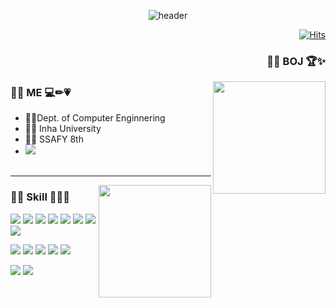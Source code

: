 <div align="center">
  
  ![header](https://capsule-render.vercel.app/api?type=soft&color=gradient&customColorList=10,8,2,7,30&height=80&section=header&text=🖤👾%20PARKDOYUN%20🤖🤍%20&render&fontSize=30&animation=twinkling&fontColor=EE82EE&reversal=true&stroke=40E0D0&strokeWidth=1.5)

  
  <div align="right">
  
  [![Hits](https://hits.seeyoufarm.com/api/count/incr/badge.svg?url=https%3A%2F%2Fgithub.com%2Fparkdoyun%2F&count_bg=%23B86AFF&title_bg=%23888888&icon=&icon_color=%23E7E7E7&title=today&edge_flat=false)](https://hits.seeyoufarm.com)
  
</div>
</div>

<div>
<h3 align="right"> 🐱‍💻 BOJ 🏆✨</h3>
   <img align="right" height="180em" src="http://mazassumnida.wtf/api/v2/generate_badge?boj=ehdqkd31">
  
 ### 🐱‍🚀 ME 💻✏💗 
  
- 🐱‍💻Dept. of Computer Enginnering<br>
- 👨‍🎓 Inha University<br>
- 👩‍💻 SSAFY 8th<br>
- <img href = "ehdqkdfjq97@gmail.com" src="https://img.shields.io/badge/Contact-white?style=plastic&logo=Gmail&logoColor=EA4335"/>
  <br>
  <br>
</div>

***

  <img align="right" height="180em" src="https://github-readme-stats.vercel.app/api/top-langs/?username=parkdoyun&theme=jolly&exclude_repo=google_colab&layout=compact">

### 🐱‍🐉 Skill 👀👻💙

<p align="center">

  <p>
  <img src="https://img.shields.io/badge/C-E4405F?style=plastic&logo=C&logoColor=A8B9CC"/>
  <img src="https://img.shields.io/badge/C++-brightgreen?style=plastic&logo=Cplusplus&logoColor=00599C"/>
  <img src="https://img.shields.io/badge/Java-9cf?style=plastic&logo=CoffeeScript&logoColor=00599C"/>
  <img src="https://img.shields.io/badge/JavaScript-gray?style=plastic&logo=JavaScript&logoColor=F7DF1E"/>
  <img src="https://img.shields.io/badge/Python-F4B728?style=plastic&logo=Python&logoColor=3776AB"/>
  <img src="https://img.shields.io/badge/HTML5-white?style=plastic&logo=HTML5&logoColor=E34F26"/>
  <img src="https://img.shields.io/badge/PHP-lime?style=plastic&logo=PHP&logoColor=777BB4"/>
  <img src="https://img.shields.io/badge/CSS3-F43059?style=plastic&logo=CSS3&logoColor=1572B6"/>
  </p>

  <p>
  <img src="https://img.shields.io/badge/MySQL-030303?style=plastic&logo=MySQL&logoColor=4479A1"/>
  <img src="https://img.shields.io/badge/PostgreSQL-EA4AAA?style=plastic&logo=PostgreSQL&logoColor=4169E1"/>
  <img src="https://img.shields.io/badge/Firebase-F16728?style=plastic&logo=Firebase&logoColor=FFCA28"/>
  <img src="https://img.shields.io/badge/Amazon AWS-783CBD?style=plastic&logo=Amazon AWS&logoColor=232F3E"/>
  <img src="https://img.shields.io/badge/GitHub-9B9B9B?style=plastic&logo=GitHub&logoColor=181717"/>
  </p>
  <p>
  <img src="https://img.shields.io/badge/Arduino-skyblue?style=plastic&logo=Arduino&logoColor=00979D"/>
  <img src="https://img.shields.io/badge/Raspberry Pi-00B265?style=plastic&logo=Raspberry Pi&logoColor=A22846"/>
  </p>
</p>

